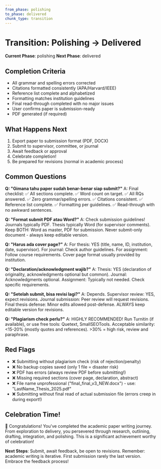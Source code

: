 ```yaml
---
from_phase: polishing
to_phase: delivered
chunk_type: transition
---
```


# Transition: Polishing → Delivered

**Current Phase**: polishing
**Next Phase**: delivered

## Completion Criteria

- All grammar and spelling errors corrected
- Citations formatted consistently (APA/Harvard/IEEE)
- Reference list complete and alphabetized
- Formatting matches institution guidelines
- Final read-through completed with no major issues
- User confirms paper is submission-ready
- PDF generated (if required)

## What Happens Next

1. Export paper to submission format (PDF, DOCX)
2. Submit to supervisor, committee, or journal
3. Await feedback or approval
4. Celebrate completion!
5. Be prepared for revisions (normal in academic process)

## Common Questions

**Q: "Gimana tahu paper sudah benar-benar siap submit?"**
A: Final checklist: ✅ All sections complete. ✅ Word count on target. ✅ All RQs answered. ✅ Zero grammar/spelling errors. ✅ Citations consistent. ✅ Reference list complete. ✅ Formatting per guidelines. ✅ Read-through with no awkward sentences.

**Q: "Format submit PDF atau Word?"**
A: Check submission guidelines! Journals typically PDF. Thesis typically Word (for supervisor comments). Keep BOTH: Word as master, PDF for submission. Never submit-only document - always keep editable version.

**Q: "Harus ada cover page?"**
A: For thesis: YES (title, name, ID, institution, date, supervisor). For journal: Check author guidelines. For assignment: Follow course requirements. Cover page format usually provided by institution.

**Q: "Declaration/acknowledgment wajib?"**
A: Thesis: YES (declaration of originality, acknowledgments optional but common). Journal: Acknowledgments optional. Assignment: Typically not needed. Check specific requirements.

**Q: "Setelah submit, bisa revisi lagi?"**
A: Depends. Supervisor review: YES, expect revisions. Journal submission: Peer review will request revisions. Final thesis defense: Minor edits allowed post-defense. ALWAYS keep editable version for revisions.

**Q: "Plagiarism check perlu?"**
A: HIGHLY RECOMMENDED! Run Turnitin (if available), or use free tools: Quetext, SmallSEOTools. Acceptable similarity: <15-20% (mostly quotes and references). >30% = high risk, review and paraphrase.

## Red Flags

- ❌ Submitting without plagiarism check (risk of rejection/penalty)
- ❌ No backup copies saved (only 1 file = disaster risk)
- ❌ PDF has errors (always review PDF before submitting!)
- ❌ Missing required sections (cover page, declaration, abstract)
- ❌ File name unprofessional ("final_final_v3_NEW.docx") - use: "LastName_Thesis_2025.pdf"
- ❌ Submitting without final read of actual submission file (errors creep in during export!)

## Celebration Time!

🎉 Congratulations! You've completed the academic paper writing journey. From exploration to delivery, you persevered through research, outlining, drafting, integration, and polishing. This is a significant achievement worthy of celebration!

**Next Steps**: Submit, await feedback, be open to revisions. Remember: academic writing is iterative. First submission rarely the last version. Embrace the feedback process!
